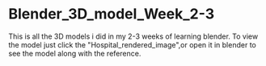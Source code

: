# Blender_3D_model_Week_2-3
This is all the 3D models i did in my 2-3 weeks of learning blender.
To view the model just click the "Hospital_rendered_image",or open it in blender to see the model along with the reference.
